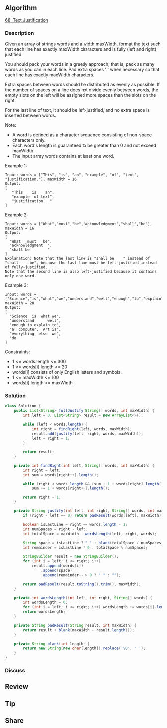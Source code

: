 ## Algorithm

[68. Text Justification](https://leetcode.com/problems/text-justification/)

### Description

Given an array of strings words and a width maxWidth, format the text such that each line has exactly maxWidth characters and is fully (left and right) justified.

You should pack your words in a greedy approach; that is, pack as many words as you can in each line. Pad extra spaces ' ' when necessary so that each line has exactly maxWidth characters.

Extra spaces between words should be distributed as evenly as possible. If the number of spaces on a line does not divide evenly between words, the empty slots on the left will be assigned more spaces than the slots on the right.

For the last line of text, it should be left-justified, and no extra space is inserted between words.

Note:

- A word is defined as a character sequence consisting of non-space characters only.
- Each word's length is guaranteed to be greater than 0 and not exceed maxWidth.
- The input array words contains at least one word.


Example 1:

```
Input: words = ["This", "is", "an", "example", "of", "text", "justification."], maxWidth = 16
Output:
[
   "This    is    an",
   "example  of text",
   "justification.  "
]
```

Example 2:

```
Input: words = ["What","must","be","acknowledgment","shall","be"], maxWidth = 16
Output:
[
  "What   must   be",
  "acknowledgment  ",
  "shall be        "
]
Explanation: Note that the last line is "shall be    " instead of "shall     be", because the last line must be left-justified instead of fully-justified.
Note that the second line is also left-justified because it contains only one word.
```

Example 3:

```
Input: words = ["Science","is","what","we","understand","well","enough","to","explain","to","a","computer.","Art","is","everything","else","we","do"], maxWidth = 20
Output:
[
  "Science  is  what we",
  "understand      well",
  "enough to explain to",
  "a  computer.  Art is",
  "everything  else  we",
  "do                  "
]
```

Constraints:

- 1 <= words.length <= 300
- 1 <= words[i].length <= 20
- words[i] consists of only English letters and symbols.
- 1 <= maxWidth <= 100
- words[i].length <= maxWidth

### Solution

```java
class Solution {
    public List<String> fullJustify(String[] words, int maxWidth) {
        int left = 0; List<String> result = new ArrayList<>();

        while (left < words.length) {
            int right = findRight(left, words, maxWidth);
            result.add(justify(left, right, words, maxWidth));
            left = right + 1;
        }

        return result;
    }

    private int findRight(int left, String[] words, int maxWidth) {
        int right = left;
        int sum = words[right++].length();

        while (right < words.length && (sum + 1 + words[right].length()) <= maxWidth)
            sum += 1 + words[right++].length();

        return right - 1;
    }

    private String justify(int left, int right, String[] words, int maxWidth) {
        if (right - left == 0) return padResult(words[left], maxWidth);

        boolean isLastLine = right == words.length - 1;
        int numSpaces = right - left;
        int totalSpace = maxWidth - wordsLength(left, right, words);

        String space = isLastLine ? " " : blank(totalSpace / numSpaces);
        int remainder = isLastLine ? 0 : totalSpace % numSpaces;

        StringBuilder result = new StringBuilder();
        for (int i = left; i <= right; i++)
            result.append(words[i])
                .append(space)
                .append(remainder-- > 0 ? " " : "");

        return padResult(result.toString().trim(), maxWidth);
    }

    private int wordsLength(int left, int right, String[] words) {
        int wordsLength = 0;
        for (int i = left; i <= right; i++) wordsLength += words[i].length();
        return wordsLength;
    }

    private String padResult(String result, int maxWidth) {
        return result + blank(maxWidth - result.length());
    }

    private String blank(int length) {
        return new String(new char[length]).replace('\0', ' ');
    }
}
```

### Discuss

## Review


## Tip


## Share
